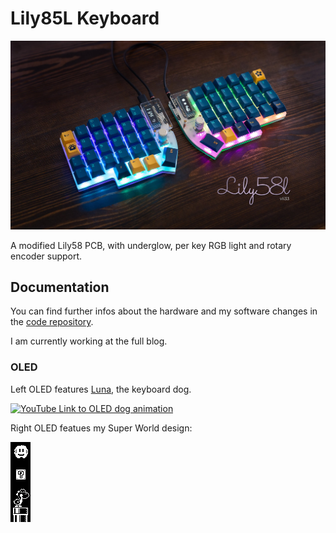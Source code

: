 # Lily85L Keyboard

![Header image of Lily58L Keyboard](docs/Lily58-header.jpg)

A modified Lily58 PCB, with underglow, per key RGB light and rotary encoder support.

## Documentation

You can find further infos about the hardware and my software changes in the [code repository](https://github.com/vii33/lily58l_qmk_firmware/blob/master/keyboards/lily58/keymaps/lily58l_vii33/readme.md).

I am currently working at the full blog.

### OLED

Left OLED features [Luna](https://www.youtube.com/watch?v=HgIQRazCAjo&t=0s), the keyboard dog.

[![YouTube Link to OLED dog animation](https://img.youtube.com/vi/OWDl9g9Fai0/0.jpg)](https://www.youtube.com/watch?v=OWDl9g9Fai0 "YouTube")

Right OLED featues my Super World design: 

![Header image of Lily58L Keyboard](docs/oled-right.gif)
